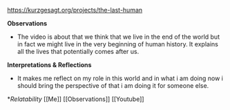 https://kurzgesagt.org/projects/the-last-human

**Observations**

- The video is about that we think that we live in the end of the world but in fact we might live in the very beginning of human history. It explains all the lives that potentially comes after us.


**Interpretations & Reflections**
- It makes me reflect on my role in this world and in what i am doing now i should bring the perspective of that i am doing it for someone else. 

**Relatability*
[[Me]]
[[Observations]]
[[Youtube]]
